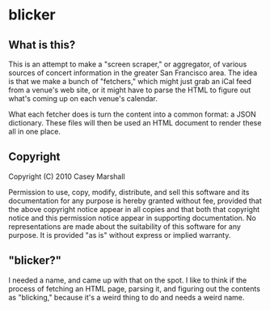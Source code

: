 # blicker

## What is this?

This is an attempt to make a "screen scraper," or aggregator, of various sources of concert information in the greater San Francisco area. The idea is that we make a bunch of "fetchers," which might just grab an iCal feed from a venue's web site, or it might have to parse the HTML to figure out what's coming up on each venue's calendar.

What each fetcher does is turn the content into a common format: a JSON dictionary. These files will then be used an HTML document to render these all in one place.

## Copyright

Copyright (C) 2010 Casey Marshall

Permission to use, copy, modify, distribute, and sell this software and its
documentation for any purpose is hereby granted without fee, provided that
the above copyright notice appear in all copies and that both that
copyright notice and this permission notice appear in supporting
documentation.  No representations are made about the suitability of this
software for any purpose.  It is provided "as is" without express or 
implied warranty.

## "blicker?"

I needed a name, and came up with that on the spot. I like to think if the process of fetching an HTML page, parsing it, and figuring out the contents as "blicking," because it's a weird thing to do and needs a weird name.